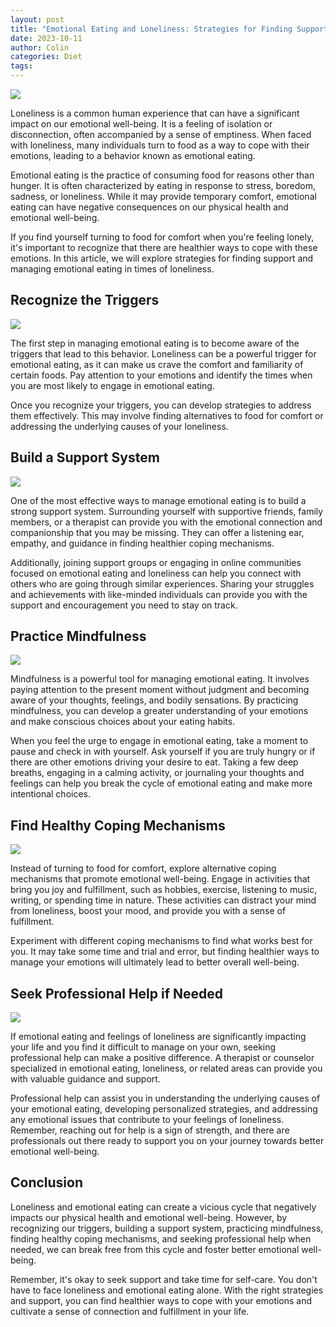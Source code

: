 ```yaml
---
layout: post
title: "Emotional Eating and Loneliness: Strategies for Finding Support"
date: 2023-10-11
author: Colin
categories: Diet
tags: 
---
```


![](https://source.unsplash.com/1600x900/?loneliness)

Loneliness is a common human experience that can have a significant impact on our emotional well-being. It is a feeling of isolation or disconnection, often accompanied by a sense of emptiness. When faced with loneliness, many individuals turn to food as a way to cope with their emotions, leading to a behavior known as emotional eating.

Emotional eating is the practice of consuming food for reasons other than hunger. It is often characterized by eating in response to stress, boredom, sadness, or loneliness. While it may provide temporary comfort, emotional eating can have negative consequences on our physical health and emotional well-being.

If you find yourself turning to food for comfort when you're feeling lonely, it's important to recognize that there are healthier ways to cope with these emotions. In this article, we will explore strategies for finding support and managing emotional eating in times of loneliness.

## Recognize the Triggers

![](https://source.unsplash.com/1600x900/?emotions)

The first step in managing emotional eating is to become aware of the triggers that lead to this behavior. Loneliness can be a powerful trigger for emotional eating, as it can make us crave the comfort and familiarity of certain foods. Pay attention to your emotions and identify the times when you are most likely to engage in emotional eating.

Once you recognize your triggers, you can develop strategies to address them effectively. This may involve finding alternatives to food for comfort or addressing the underlying causes of your loneliness.

## Build a Support System

![](https://source.unsplash.com/1600x900/?support)

One of the most effective ways to manage emotional eating is to build a strong support system. Surrounding yourself with supportive friends, family members, or a therapist can provide you with the emotional connection and companionship that you may be missing. They can offer a listening ear, empathy, and guidance in finding healthier coping mechanisms.

Additionally, joining support groups or engaging in online communities focused on emotional eating and loneliness can help you connect with others who are going through similar experiences. Sharing your struggles and achievements with like-minded individuals can provide you with the support and encouragement you need to stay on track.

## Practice Mindfulness

![](https://source.unsplash.com/1600x900/?mindfulness)

Mindfulness is a powerful tool for managing emotional eating. It involves paying attention to the present moment without judgment and becoming aware of your thoughts, feelings, and bodily sensations. By practicing mindfulness, you can develop a greater understanding of your emotions and make conscious choices about your eating habits.

When you feel the urge to engage in emotional eating, take a moment to pause and check in with yourself. Ask yourself if you are truly hungry or if there are other emotions driving your desire to eat. Taking a few deep breaths, engaging in a calming activity, or journaling your thoughts and feelings can help you break the cycle of emotional eating and make more intentional choices.

## Find Healthy Coping Mechanisms

![](https://source.unsplash.com/1600x900/?hobbies)

Instead of turning to food for comfort, explore alternative coping mechanisms that promote emotional well-being. Engage in activities that bring you joy and fulfillment, such as hobbies, exercise, listening to music, writing, or spending time in nature. These activities can distract your mind from loneliness, boost your mood, and provide you with a sense of fulfillment.

Experiment with different coping mechanisms to find what works best for you. It may take some time and trial and error, but finding healthier ways to manage your emotions will ultimately lead to better overall well-being.

## Seek Professional Help if Needed

![](https://source.unsplash.com/1600x900/?therapy)

If emotional eating and feelings of loneliness are significantly impacting your life and you find it difficult to manage on your own, seeking professional help can make a positive difference. A therapist or counselor specialized in emotional eating, loneliness, or related areas can provide you with valuable guidance and support.

Professional help can assist you in understanding the underlying causes of your emotional eating, developing personalized strategies, and addressing any emotional issues that contribute to your feelings of loneliness. Remember, reaching out for help is a sign of strength, and there are professionals out there ready to support you on your journey towards better emotional well-being.

## Conclusion

Loneliness and emotional eating can create a vicious cycle that negatively impacts our physical health and emotional well-being. However, by recognizing our triggers, building a support system, practicing mindfulness, finding healthy coping mechanisms, and seeking professional help when needed, we can break free from this cycle and foster better emotional well-being.

Remember, it's okay to seek support and take time for self-care. You don't have to face loneliness and emotional eating alone. With the right strategies and support, you can find healthier ways to cope with your emotions and cultivate a sense of connection and fulfillment in your life.